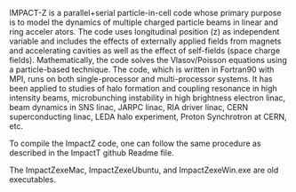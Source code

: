 IMPACT-Z is a parallel+serial particle-in-cell code whose primary purpose is to
model the dynamics of multiple charged particle beams in linear and ring acceler
ators. The code uses longitudinal position (z) as independent variable and 
includes the effects of externally applied fields from magnets and accelerating 
cavities as well as the effect of self-fields (space charge fields). Mathematically,
the code solves the Vlasov/Poisson equations using a particle-based technique. 
The code, which is written in Fortran90 with MPI, runs on both single-processor 
and multi-processor systems. It has been applied to studies of halo formation and
coupling resonance in high intensity beams, microbunching instability in high 
brightness electron linac, beam dynamics in SNS linac, JARPC linac, RIA driver 
linac, CERN superconducting linac, LEDA halo experiment, Proton Synchrotron at 
CERN, etc.

To compile the ImpactZ code, one can follow the same procedure as described in 
the ImpactT github Readme file.

The ImpactZexeMac, ImpactZexeUbuntu, and ImpactZexeWin.exe are old executables.

